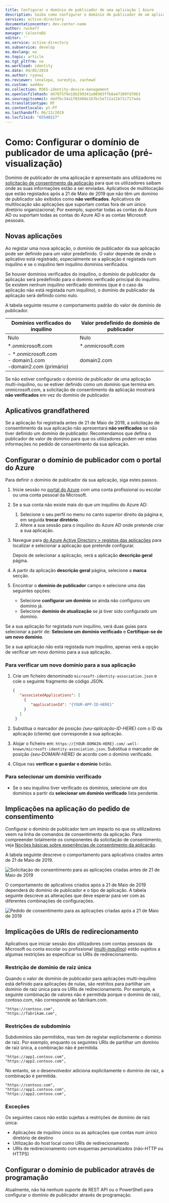 ```yaml
---
title: Configurar o domínio de publicador de uma aplicação | Azure
description: Saiba como configurar o domínio de publicador de um aplicativo para que os utilizadores saibam onde as suas informações estão a ser enviadas.
services: active-directory
documentationcenter: dev-center-name
author: rwike77
manager: CelesteDG
editor: ''
ms.service: active-directory
ms.subservice: develop
ms.devlang: na
ms.topic: article
ms.tgt_pltfrm: na
ms.workload: identity
ms.date: 04/05/2019
ms.author: ryanwi
ms.reviewer: lenalepa, sureshja, zachowd
ms.custom: aaddev
ms.collection: M365-identity-device-management
ms.openlocfilehash: d47075f9e18b299341a98983ffb8a47389fd7063
ms.sourcegitcommit: d4dfbc34a1f03488e1b7bc5e711a11b72c717ada
ms.translationtype: MT
ms.contentlocale: pt-PT
ms.lasthandoff: 06/13/2019
ms.locfileid: "65540217"
---
```

# <a name="how-to-configure-an-applications-publisher-domain-preview"></a>Como: Configurar o domínio de publicador de uma aplicação (pré-visualização)

Domínio de publicador de uma aplicação é apresentado aos utilizadores no [solicitação de consentimento da aplicação](application-consent-experience.md) para que os utilizadores saibam onde as suas informações estão a ser enviadas. Aplicativos de multilocação que estão registados após a 21 de Maio de 2019 que não têm um domínio de publicador são exibidos como **não verificados**. Aplicativos de multilocação são aplicações que suportam contas fora de um único diretório organizacional; Por exemplo, suportar todas as contas do Azure AD ou suportam todas as contas do Azure AD e as contas Microsoft pessoais.

## <a name="new-applications"></a>Novas aplicações

Ao registar uma nova aplicação, o domínio de publicador da sua aplicação pode ser definido para um valor predefinido. O valor depende de onde o aplicativo está registrado, especialmente se a aplicação é registada num inquilino e se o inquilino tem inquilino domínios verificados.

Se houver domínios verificados do inquilino, o domínio de publicador da aplicação será predefinido para o domínio verificado principal do inquilino. Se existem nenhum inquilino verificado domínios (que é o caso da aplicação não está registada num inquilino), o domínio de publicador da aplicação será definido como nulo.

A tabela seguinte resume o comportamento padrão do valor de domínio de publicador.  

| Domínios verificados do inquilino | Valor predefinido de domínio de publicador |
|-------------------------|----------------------------|
| Nulo | Nulo |
| *.onmicrosoft.com | *.onmicrosoft.com |
| - *.onmicrosoft.com<br/>- domain1.com<br/>-domain2.com (primário) | domain2.com |

Se não estiver configurado o domínio de publicador de uma aplicação multi-inquilino, ou se estiver definido como um domínio que termina em. onmicrosoft.com, a solicitação de consentimento da aplicação mostrará **não verificados** em vez do domínio de publicador.

## <a name="grandfathered-applications"></a>Aplicativos grandfathered

Se a aplicação foi registrada antes de 21 de Maio de 2019, a solicitação de consentimento da sua aplicação não apresentará **não verificados** se não tiver definido um domínio de publicador. Recomendamos que defina o publicador de valor de domínio para que os utilizadores podem ver estas informações no pedido de consentimento da sua aplicação.

## <a name="configure-publisher-domain-using-the-azure-portal"></a>Configurar o domínio de publicador com o portal do Azure

Para definir o domínio de publicador da sua aplicação, siga estes passos.

1. Inicie sessão no [portal do Azure](https://portal.azure.com) com uma conta profissional ou escolar ou uma conta pessoal da Microsoft.

1. Se a sua conta não existe mais do que um inquilino do Azure AD:
   1. Selecione o seu perfil no menu no canto superior direito da página e, em seguida **trocar diretório**.
   1. Altere a sua sessão para o inquilino do Azure AD onde pretende criar a sua aplicação.

1. Navegue para [do Azure Active Directory > registos das aplicações](https://go.microsoft.com/fwlink/?linkid=2083908) para localizar e selecionar a aplicação que pretende configurar.

   Depois de selecionar a aplicação, verá a aplicação **descrição geral** página.

1. A partir da aplicação **descrição geral** página, selecione a **marca** secção.

1. Encontrar o **domínio de publicador** campo e selecione uma das seguintes opções:

   - Selecione **configurar um domínio** se ainda não configurou um domínio já.
   - Selecione **domínio de atualização** se já tiver sido configurado um domínio.

Se a sua aplicação for registada num inquilino, verá duas guias para selecionar a partir de: **Selecione um domínio verificado** e **Certifique-se de um novo domínio**.

Se a sua aplicação não está registada num inquilino, apenas verá a opção de verificar um novo domínio para a sua aplicação.

### <a name="to-verify-a-new-domain-for-your-app"></a>Para verificar um novo domínio para a sua aplicação

1. Crie um ficheiro denominado `microsoft-identity-association.json` e cole o seguinte fragmento de código JSON.

   ```json
   {
      "associatedApplications": [
        {
           "applicationId": "{YOUR-APP-ID-HERE}"
        }
      ]
    }
   ```

1. Substitua o marcador de posição *{seu-aplicação-ID-HERE}* com o ID da aplicação (cliente) que corresponde à sua aplicação.

1. Alojar o ficheiro em: `https://{YOUR-DOMAIN-HERE}.com/.well-known/microsoft-identity-association.json`. Substitua o marcador de posição *{seu-DOMAIN-HERE}* de acordo com o domínio verificado.

1. Clique nas **verificar e guardar o domínio** botão.

### <a name="to-select-a-verified-domain"></a>Para selecionar um domínio verificado

- Se o seu inquilino tiver verificado os domínios, selecione um dos domínios a partir da **selecionar um domínio verificado** lista pendente.

## <a name="implications-on-the-app-consent-prompt"></a>Implicações na aplicação do pedido de consentimento

Configurar o domínio de publicador tem um impacto no que os utilizadores veem na linha de comandos de consentimento da aplicação. Para compreender totalmente os componentes da solicitação de consentimento, veja [Noções básicas sobre experiências de consentimento da aplicação](application-consent-experience.md).

A tabela seguinte descreve o comportamento para aplicativos criados antes de 21 de Maio de 2019.

![Solicitação de consentimento para as aplicações criadas antes de 21 de Maio de 2019](./media/howto-configure-publisher-domain/old-app-behavior-table.png)

O comportamento de aplicativos criados após a 21 de Maio de 2019 dependerá do domínio de publicador e o tipo de aplicação. A tabela seguinte descreve as alterações que deve esperar para ver com as diferentes combinações de configurações.

![Pedido de consentimento para as aplicações criadas após a 21 de Maio de 2019](./media/howto-configure-publisher-domain/new-app-behavior-table.png)

## <a name="implications-on-redirect-uris"></a>Implicações de URIs de redirecionamento

Aplicativos que iniciar sessão dos utilizadores com contas pessoais da Microsoft ou conta escolar ou profissional ([multi-inquilino](single-and-multi-tenant-apps.md)) estão sujeitos a algumas restrições ao especificar os URIs de redirecionamento.

### <a name="single-root-domain-restriction"></a>Restrição de domínio de raiz única

Quando o valor de domínio de publicador para aplicações multi-inquilino está definido para aplicações de nulas, são restritos para partilhar um domínio de raiz única para os URIs de redirecionamento. Por exemplo, a seguinte combinação de valores não é permitida porque o domínio de raiz, contoso.com, não corresponde ao fabrikam.com.

```
"https://contoso.com",
"https://fabrikam.com",
```

### <a name="subdomain-restrictions"></a>Restrições de subdomínio

Subdomínios são permitidos, mas tem de registar explicitamente o domínio de raiz. Por exemplo, enquanto os seguintes URIs de partilhar um domínio de raiz única, a combinação não é permitida.

```
"https://app1.contoso.com",
"https://app2.contoso.com",
```

No entanto, se o desenvolvedor adiciona explicitamente o domínio de raiz, a combinação é permitida.

```
"https://contoso.com",
"https://app1.contoso.com",
"https://app2.contoso.com",
```

### <a name="exceptions"></a>Exceções

Os seguintes casos não estão sujeitas a restrições de domínio de raiz única:

- Aplicações de inquilino único ou as aplicações que contas num único diretório de destino
- Utilização do host local como URIs de redirecionamento
- URIs de redirecionamento com esquemas personalizados (não-HTTP ou HTTPS)

## <a name="configure-publisher-domain-programmatically"></a>Configurar o domínio de publicador através de programação

Atualmente, não há nenhum suporte de REST API ou o PowerShell para configurar o domínio de publicador através de programação.
